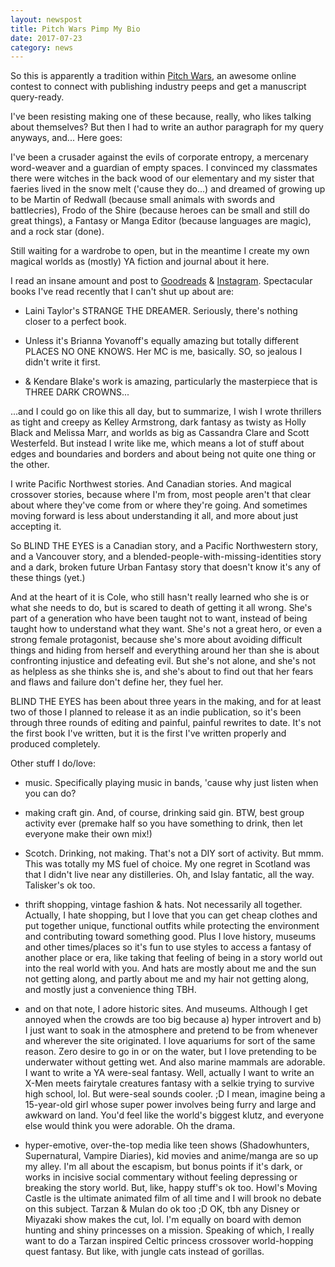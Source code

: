 ```yaml
---
layout: newspost
title: Pitch Wars Pimp My Bio
date: 2017-07-23
category: news
---
```


So this is apparently a tradition within [Pitch Wars](http://www.brenda-drake.com/pitch-wars/), an awesome online contest to connect with publishing industry peeps and get a manuscript query-ready.

I've been resisting making one of these because, really, who likes talking about themselves? But then I had to write an author paragraph for my query anyways, and... Here goes:

I've been a crusader against the evils of corporate entropy, a mercenary word-weaver and a guardian of empty spaces. I convinced my classmates there were witches in the back wood of our elementary and my sister that faeries lived in the snow melt ('cause they do...) and dreamed of growing up to be Martin of Redwall (because small animals with swords and battlecries), Frodo of the Shire (because heroes can be small and still do great things), a Fantasy or Manga Editor (because languages are magic), and a rock star (done). 

Still waiting for a wardrobe to open, but in the meantime I create my own magical worlds as (mostly) YA fiction and journal about it here. 

I read an insane amount and post to [Goodreads](https://www.goodreads.com/kaiespace) & [Instagram](https://www.instagram.com/kaie.space_author). Spectacular books I've read recently that I can't shut up about are:

- Laini Taylor's STRANGE THE DREAMER. Seriously, there's nothing closer to a perfect book.

- Unless it's Brianna Yovanoff's equally amazing but totally different PLACES NO ONE KNOWS. Her MC is me, basically. SO, so jealous I didn't write it first.

- & Kendare Blake's work is amazing, particularly the masterpiece that is THREE DARK CROWNS...

...and I could go on like this all day, but to summarize, I wish I wrote thrillers as tight and creepy as Kelley Armstrong, dark fantasy as twisty as Holly Black and Melissa Marr, and worlds as big as Cassandra Clare and Scott Westerfeld. But instead I write like me, which means a lot of stuff about edges and boundaries and borders and about being not quite one thing or the other.

I write Pacific Northwest stories. And Canadian stories. And magical crossover stories, because where I'm from, most people aren't that clear about where they've come from or where they're going. And sometimes moving forward is less about understanding it all, and more about just accepting it.

So BLIND THE EYES is a Canadian story, and a Pacific Northwestern story, and a Vancouver story, and a blended-people-with-missing-identities story and a dark, broken future Urban Fantasy story that doesn't know it's any of these things (yet.)

And at the heart of it is Cole, who still hasn't really learned who she is or what she needs to do, but is scared to death of getting it all wrong. She's part of a generation who have been taught not to want, instead of being taught how to understand what they want. She's not a great hero, or even a strong female protagonist, because she's more about avoiding difficult things and hiding from herself and everything around her than she is about confronting injustice and defeating evil. But she's not alone, and she's not as helpless as she thinks she is, and she's about to find out that her fears and flaws and failure don't define her, they fuel her.

BLIND THE EYES has been about three years in the making, and for at least two of those I planned to release it as an indie publication, so it's been through three rounds of editing and painful, painful rewrites to date. It's not the first book I've written, but it is the first I've written properly and produced completely.

Other stuff I do/love: 

- music. Specifically playing music in bands, 'cause why just listen when you can do?

- making craft gin. And, of course, drinking said gin. BTW, best group activity ever (premake half so you have something to drink, then let everyone make their own mix!)

- Scotch. Drinking, not making. That's not a DIY sort of activity. But mmm. This was totally my MS fuel of choice. My one regret in Scotland was that I didn't live near any distilleries. Oh, and Islay fantatic, all the way. Talisker's ok too.

- thrift shopping, vintage fashion & hats. Not necessarily all together. Actually, I hate shopping, but I love that you can get cheap clothes and put together unique, functional outfits while protecting the environment and contributing toward something good. Plus I love history, museums and other times/places so it's fun to use styles to access a fantasy of another place or era, like taking that feeling of being in a story world out into the real world with you. And hats are mostly about me and the sun not getting along, and partly about me and my hair not getting along, and mostly just a convenience thing TBH. 

- and on that note, I adore historic sites. And museums. Although I get annoyed when the crowds are too big because a) hyper introvert and b) I just want to soak in the atmosphere and pretend to be from whenever and wherever the site originated. I love aquariums for sort of the same reason. Zero desire to go in or on the water, but I love pretending to be underwater without getting wet. And also marine mammals are adorable. I want to write a YA were-seal fantasy. Well, actually I want to write an X-Men meets fairytale creatures fantasy with a selkie trying to survive high school, lol. But were-seal sounds cooler. ;D I mean, imagine being a 15-year-old girl whose super power involves being furry and large and awkward on land. You'd feel like the world's biggest klutz, and everyone else would think you were adorable. Oh the drama.

- hyper-emotive, over-the-top media like teen shows (Shadowhunters, Supernatural, Vampire Diaries), kid movies and anime/manga are so up my alley. I'm all about the escapism, but bonus points if it's dark, or works in incisive social commentary without feeling depressing or breaking the story world. But, like, happy stuff's ok too. Howl's Moving Castle is the ultimate animated film of all time and I will brook no debate on this subject. Tarzan & Mulan do ok too ;D OK, tbh any Disney or Miyazaki show makes the cut, lol. I'm equally on board with demon hunting and shiny princesses on a mission. Speaking of which, I really want to do a Tarzan inspired Celtic princess crossover world-hopping quest fantasy. But like, with jungle cats instead of gorillas.
